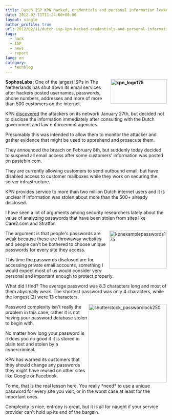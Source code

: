 ```yaml
---
title: Dutch ISP KPN hacked, credentials and personal information leaked
date: 2012-02-11T11:24:00+00:00
layout: single
author_profile: true
url: 2012/02/11/dutch-isp-kpn-hacked-credentials-and-personal-information-leaked/
tags:
  - hack
  - ISP
  - news
  - report
lang: en
category: 
  - techblog
---
```

**[<img title="kpn_logo175" border="0" alt="kpn_logo175" align="right" src="http://lh3.ggpht.com/-nJvlEKj7UPU/TzZIs2sZFFI/AAAAAAAAErA/VOUfdGAlmUM/kpn_logo175_thumb%25255B3%25255D.png?imgmax=800" width="175" height="76" />](http://lh5.ggpht.com/-NyKM9su3F9A/TzZIohoAZBI/AAAAAAAAEq8/yBGB-YKJ_go/s1600-h/kpn_logo175%25255B5%25255D.png)SophosLabs:** One of the largest ISPs in The Netherlands has shut down its email services after hackers posted usernames, passwords, phone numbers, addresses and more of more than 500 customers on the internet. 

KPN [discovered](https://www.kpn.com/corporate/Digitale-inbraak.htm) the attackers on its network January 27th, but decided not to disclose the information immediately after consulting with the Dutch government and law enforcement agencies. 

Presumably this was intended to allow them to monitor the attacker and gather evidence that might be used to apprehend and prosecute them. 

They announced the breach on February 8th, but suddenly today decided to suspend all email access after some customers' information was posted on pastebin.com. 

They are currently allowing customers to send outbound email, but have disabled access to customer mailboxes while they work on securing the server infrastructure. 

KPN provides service to more than two million Dutch internet users and it is unclear if information was stolen about more than the 500+ already disclosed. 

I have seen a lot of arguments among security researchers lately about the value of analyzing passwords that have been stolen from sites like Care2.com and Stratfor. 

[<img title="kpnexamplepasswords175" border="0" alt="kpnexamplepasswords175" align="right" src="http://lh5.ggpht.com/-lgSkWRZBmMI/TzZI1X3tDhI/AAAAAAAAErI/CtHZZ6QOas4/kpnexamplepasswords175_thumb%25255B9%25255D.png?imgmax=800" width="179" height="119" />](http://lh4.ggpht.com/-B3tWENtKPTw/TzZIw3zOrVI/AAAAAAAAErE/Xxw_Sx5e094/s1600-h/kpnexamplepasswords175%25255B6%25255D.png)The argument is that people's passwords are weak because these are throwaway websites and people can't be bothered to choose unique passwords for every site they access. 

This time the passwords disclosed are for accessing private email accounts, something I would expect most of us would consider very personal and important enough to protect properly. 

What did I find? The average password was 8.3 characters long and most of them abysmally weak. The shortest password was only 4 characters, while the longest (2) were 13 characters. 

[<img title="shutterstock_passwordlock250" border="0" alt="shutterstock_passwordlock250" align="right" src="http://lh6.ggpht.com/-TalgB2eN9Sc/TzZI-i7RVUI/AAAAAAAAErQ/91XzUAZK1kI/shutterstock_passwordlock250_thumb%25255B2%25255D.jpg?imgmax=800" width="244" height="244" />](http://lh3.ggpht.com/-B_bciM5Phe4/TzZI5YHHwuI/AAAAAAAAErM/MW785awSW7g/s1600-h/shutterstock_passwordlock250%25255B4%25255D.jpg)Password complexity isn't really the problem in this case, rather it is not having your password database stolen to begin with. 

No matter how long your password is it does you no good if it is stored in plain text and stolen by a cybercriminal. 

KPN has warned its customers that they should change any passwords they might have reused on other sites like Google or Facebook. 

To me, that is the real lesson here. You really \*need\* to use a unique password for every site you visit, or in the worst case at least for the important ones. 

Complexity is nice, entropy is great, but it is all for naught if your service provider can't hold up its end of the bargain.